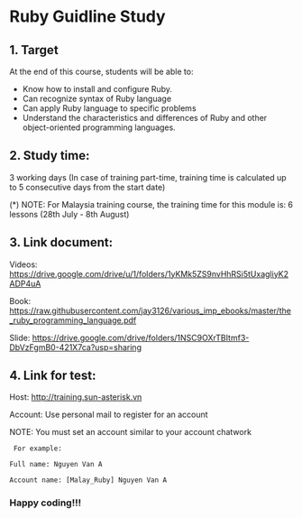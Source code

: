 # Ruby Guidline Study

## 1. Target

At the end of this course, students will be able to:
   - Know how to install and configure Ruby.
   - Can recognize syntax of Ruby language
   - Can apply Ruby language to specific problems
   - Understand the characteristics and differences of Ruby and other object-oriented programming languages.

## 2. Study time:

 3 working days (In case of training part-time, training time is calculated up to 5 consecutive days from the start date)

(*) NOTE: For Malaysia training course, the training time for this module is: 6 lessons (28th July - 8th August)

## 3. Link document:

Videos: https://drive.google.com/drive/u/1/folders/1yKMk5ZS9nvHhRSi5tUxagliyK2ADP4uA


Book: https://raw.githubusercontent.com/jay3126/various_imp_ebooks/master/the_ruby_programming_language.pdf


Slide: https://drive.google.com/drive/folders/1NSC9OXrTBItmf3-DbVzFgmB0-421X7ca?usp=sharing

## 4. Link for test:

Host: http://training.sun-asterisk.vn

Account: Use personal mail to register for an account

NOTE:  You must set an account similar to your account chatwork

  `` For example:``

  ``Full name: Nguyen Van A``

  ``Account name: [Malay_Ruby] Nguyen Van A``

### Happy coding!!!
